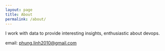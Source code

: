 ```yaml
---
layout: page
title: About
permalink: /about/
---
```


I work with data to provide interesting insights, enthusiastic about devops.

email: phung.linh2010@gmail.com
